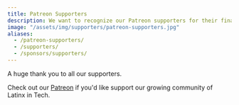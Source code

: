 ```yaml
---
title: Patreon Supporters
description: We want to recognize our Patreon supporters for their financial support.
image: "/assets/img/supporters/patreon-supporters.jpg"
aliases:
  - /patreon-supporters/
  - /supporters/
  - /sponsors/supporters/
---
```


A huge thank you to all our supporters.

Check out our <a href="https://www.patreon.com/techqueria" rel="noopener" target="_blank">Patreon</a> if you'd like support our growing community of Latinx in Tech.

